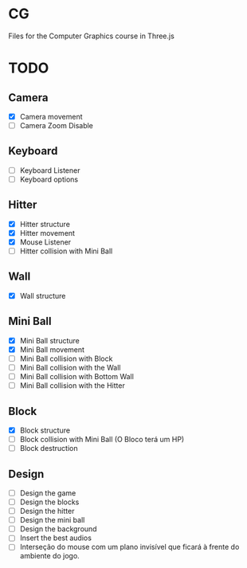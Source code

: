 # CG

Files for the Computer Graphics course in Three.js

# TODO

## Camera

-   [x] Camera movement
-   [ ] Camera Zoom Disable

## Keyboard

-   [ ] Keyboard Listener
-   [ ] Keyboard options

## Hitter

-   [x] Hitter structure
-   [x] Hitter movement
-   [x] Mouse Listener
-   [ ] Hitter collision with Mini Ball

## Wall

-   [x] Wall structure

## Mini Ball

-   [x] Mini Ball structure
-   [x] Mini Ball movement
-   [ ] Mini Ball collision with Block
-   [ ] Mini Ball collision with the Wall
-   [ ] Mini Ball collision with Bottom Wall
-   [ ] Mini Ball collision with the Hitter

## Block

-   [x] Block structure
-   [ ] Block collision with Mini Ball (O Bloco terá um HP)
-   [ ] Block destruction

## Design

-   [ ] Design the game
-   [ ] Design the blocks
-   [ ] Design the hitter
-   [ ] Design the mini ball
-   [ ] Design the background
-   [ ] Insert the best audios
-   [ ] Interseção do mouse com um plano invisível que ficará à frente do ambiente do jogo.
